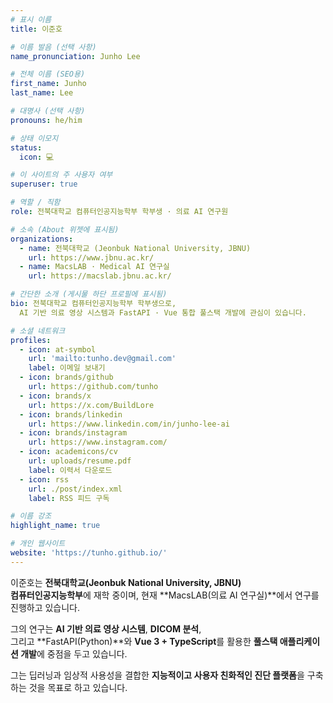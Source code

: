 ```yaml
---
# 표시 이름
title: 이준호

# 이름 발음 (선택 사항)
name_pronunciation: Junho Lee

# 전체 이름 (SEO용)
first_name: Junho
last_name: Lee

# 대명사 (선택 사항)
pronouns: he/him

# 상태 이모지
status:
  icon: 💻

# 이 사이트의 주 사용자 여부
superuser: true

# 역할 / 직함
role: 전북대학교 컴퓨터인공지능학부 학부생 · 의료 AI 연구원

# 소속 (About 위젯에 표시됨)
organizations:
  - name: 전북대학교 (Jeonbuk National University, JBNU)
    url: https://www.jbnu.ac.kr/
  - name: MacsLAB · Medical AI 연구실
    url: https://macslab.jbnu.ac.kr/

# 간단한 소개 (게시물 하단 프로필에 표시됨)
bio: 전북대학교 컴퓨터인공지능학부 학부생으로,
  AI 기반 의료 영상 시스템과 FastAPI · Vue 통합 풀스택 개발에 관심이 있습니다.

# 소셜 네트워크
profiles:
  - icon: at-symbol
    url: 'mailto:tunho.dev@gmail.com'
    label: 이메일 보내기
  - icon: brands/github
    url: https://github.com/tunho
  - icon: brands/x
    url: https://x.com/BuildLore
  - icon: brands/linkedin
    url: https://www.linkedin.com/in/junho-lee-ai
  - icon: brands/instagram
    url: https://www.instagram.com/
  - icon: academicons/cv
    url: uploads/resume.pdf
    label: 이력서 다운로드
  - icon: rss
    url: ./post/index.xml
    label: RSS 피드 구독

# 이름 강조
highlight_name: true

# 개인 웹사이트
website: 'https://tunho.github.io/'
---
```


이준호는 **전북대학교(Jeonbuk National University, JBNU)**  
**컴퓨터인공지능학부**에 재학 중이며, 현재 **MacsLAB(의료 AI 연구실)**에서 연구를 진행하고 있습니다.

그의 연구는 **AI 기반 의료 영상 시스템**, **DICOM 분석**,  
그리고 **FastAPI(Python)**와 **Vue 3 + TypeScript**를 활용한 **풀스택 애플리케이션 개발**에 중점을 두고 있습니다.

그는 딥러닝과 임상적 사용성을 결합한 **지능적이고 사용자 친화적인 진단 플랫폼**을 구축하는 것을 목표로 하고 있습니다.
